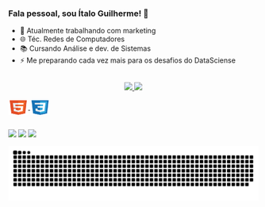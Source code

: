 ### Fala pessoal, sou Ítalo Guilherme! 👋

- 🔭 Atualmente trabalhando com marketing
- 🌐 Téc. Redes de Computadores
- 📚 Cursando Análise e dev. de Sistemas
- ⚡ Me preparando cada vez mais para os desafios do DataSciense

##

<div align="center">
  <a href="https://github.com/italoguilherme09/">
  <img height="180em" src="https://github-readme-stats.vercel.app/api?username=italoguilherme09&show_icons=true&theme=transparent&include_all_commits=true&count_private=true"/>
  <img height="180em" src="https://github-readme-stats.vercel.app/api/top-langs/?username=italoguilherme09&layout=compact&langs_count=7&theme=transparent"/>
</div>

<div style="display: inline_block"><br>
  <img align="center" alt="Italo-HTML" height="30" width="40" src="https://raw.githubusercontent.com/devicons/devicon/master/icons/html5/html5-original.svg">
  <img align="center" alt="Italo-CSS" height="30" width="40" src="https://raw.githubusercontent.com/devicons/devicon/master/icons/css3/css3-original.svg">
</div>

  ##
  
<div> 

  <a href="https://www.instagram.com/italo_gui09/" target="_blank"><img src="https://img.shields.io/badge/-Instagram-%23E4405F?style=for-the-badge&logo=instagram&logoColor=white" target="_blank"></a>
  <a href = "mailto:italoguilherme900@gmail.com"><img src="https://img.shields.io/badge/-Gmail-%23333?style=for-the-badge&logo=gmail&logoColor=white" target="_blank"></a>
  <a href="https://www.linkedin.com/in/italo-guilherme-santana-de-sousa/" target="_blank"><img src="https://img.shields.io/badge/-LinkedIn-%230077B5?style=for-the-badge&logo=linkedin&logoColor=white" target="_blank"></a> 
  
![snake gif](https://github.com/italoguilherme09/italoguilherme09/blob/output/github-contribution-grid-snake.svg)
 
</div>

